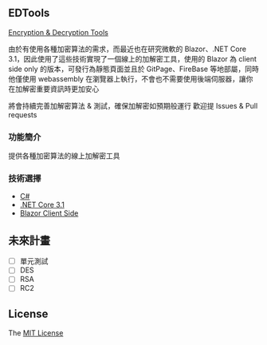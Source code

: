 ## EDTools
[Encryption & Decryption Tools](https://sponge-edtools.netlify.com)

由於有使用各種加密算法的需求，而最近也在研究微軟的 Blazor、.NET Core 3.1，因此使用了這些技術實現了一個線上的加解密工具，使用的 Blazor 為 client side only 的版本，可發行為靜態頁面並且於 GitPage、FireBase 等地部屬，同時他僅使用 webassembly 在瀏覽器上執行，不會也不需要使用後端伺服器，讓你在加解密重要資訊時更加安心

將會持續完善加解密算法 & 測試，確保加解密如預期般運行
歡迎提 Issues & Pull requests

### 功能簡介

提供各種加密算法的線上加解密工具

### 技術選擇

- [C#](https://docs.microsoft.com/zh-tw/dotnet/csharp/)
- [.NET Core 3.1](https://docs.microsoft.com/zh-tw/dotnet/core/)
- [Blazor Client Side](https://docs.microsoft.com/zh-tw/aspnet/core/blazor/hosting-models?view=aspnetcore-3.1)

## 未來計畫
- [ ] 單元測試
- [ ] DES
- [ ] RSA
- [ ] RC2

## License

The [MIT License](LICENSE)

